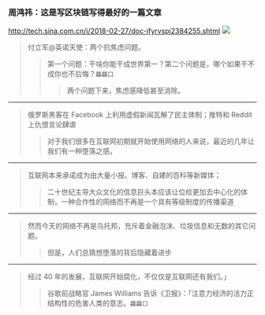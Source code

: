 ### 周鸿祎：这是写区块链写得最好的一篇文章
http://tech.sina.com.cn/i/2018-02-27/doc-ifyrvspi2384255.shtml
![](http://material.mediav.com/galileo/20151216/44e78399a1d42be20048c90a4cc2959f.jpg)
>付立军@英诺天使：两个抗焦虑问题。
>>第一个问题：干啥你能干成世界第一？第二个问题是，哪个如果干不成你也不后悔？`龘龘囗`
>>>两个问题下来，焦虑感降低甚至消除。
---
>俄罗斯黑客在 Facebook 上利用虚假新闻瓦解了民主体制；推特和 Reddit 上仇恨言论肆虐
>>对于我们很多在互联网初期就开始使用网络的人来说，最近的几年让我们有一种堕落之感。
---
>互联网本来承诺成为由大量小报、博客、自建的百科等新媒体；
>>二十世纪主导大众文化的信息巨头本应该让位给更加去中心化的体制，一种合作性的网络而不再是一个具有等级制度的传播渠道
---
>然而今天的网络不再是乌托邦，充斥着金融泡沫、垃圾信息和无数的其它问题。
>>但是，人们总猜想堕落的背后隐藏着进步
---
>经过 40 年的发展，互联网开始腐化，不仅仅是互联网还有我们。」
>>谷歌前战略官 James Williams 告诉《卫报》：「注意力经济的活力正结构性的危害人类的意志。`龘龘囗`